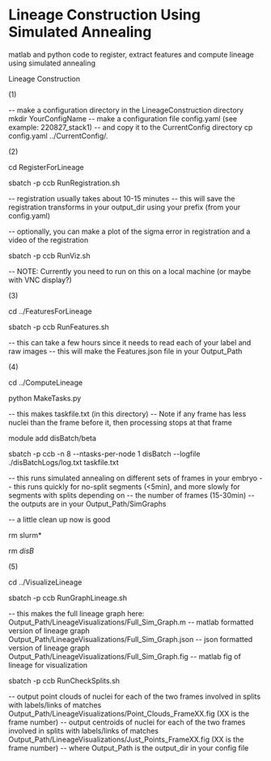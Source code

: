 # Lineage Construction Using Simulated Annealing
matlab and python code to register, extract features and compute lineage using simulated annealing



Lineage Construction

(1)

-- make a configuration directory in the LineageConstruction directory
mkdir YourConfigName
-- make a configuration file config.yaml (see example: 220827_stack1)
-- and copy it to the CurrentConfig directory
cp config.yaml ../CurrentConfig/.


(2)

cd RegisterForLineage

sbatch -p ccb RunRegistration.sh

-- registration usually takes about 10-15 minutes
-- this will save the registration transforms in your output_dir using your prefix (from your config.yaml)

-- optionally, you can make a plot of the sigma error in registration and a video of the registration

sbatch -p ccb RunViz.sh

-- NOTE: Currently you need to run on this on a local machine (or maybe with VNC display?)


(3)

cd ../FeaturesForLineage

sbatch -p ccb RunFeatures.sh

-- this can take a few hours since it needs to read each of your label and raw images
-- this will make the Features.json file in your Output_Path

(4)

cd ../ComputeLineage

python MakeTasks.py

-- this makes taskfile.txt (in this directory)
-- Note if any frame has less nuclei than the frame before it, then processing stops at that frame

module add disBatch/beta

sbatch -p ccb -n 8 --ntasks-per-node 1 disBatch --logfile ./disBatchLogs/log.txt taskfile.txt

-- this runs simulated annealing on different sets of frames in your embryo
-- this runs quickly for no-split segments (<5min), and more slowly for segments with splits depending on
-- the number of frames (15-30min)
-- the outputs are in your Output_Path/SimGraphs

-- a little clean up now is good

rm slurm*

rm *disB*

(5)

cd ../VisualizeLineage

sbatch -p ccb RunGraphLineage.sh

-- this makes the full lineage graph here:
    Output_Path/LineageVisualizations/Full_Sim_Graph.m -- matlab formatted version of lineage graph
    Output_Path/LineageVisualizations/Full_Sim_Graph.json -- json formatted version of lineage graph
    Output_Path/LineageVisualizations/Full_Sim_Graph.fig -- matlab fig of lineage for visualization


sbatch -p ccb RunCheckSplits.sh

-- output point clouds of nuclei for each of the two frames involved in splits with labels/links of matches
Output_Path/LineageVisualizations/Point_Clouds_FrameXX.fig (XX is the frame number)
-- output centroids of nuclei for each of the two frames involved in splits with labels/links of matches
Output_Path/LineageVisualizations/Just_Points_FrameXX.fig (XX is the frame number)
-- where Output_Path is the output_dir in your config file
